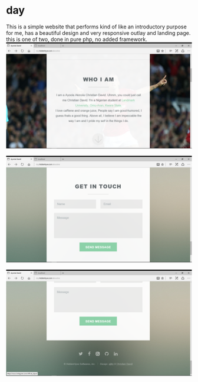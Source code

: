 # day

This is a simple website that performs kind of like an introductory purpose for me, has a beautiful design and very responsive outlay and landing page. 
this is one of two, done in pure php, no added framework.
<img src="aboutme/images/who.png" alt="" /><br/><br/>
<img src="aboutme/images/am.png" alt="" /><br/><br/>
<img src="aboutme/images/I.png" alt="" /><br/><br/>
